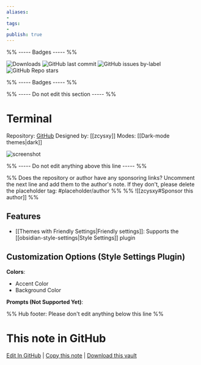 ```yaml
---
aliases:
- 
tags: 
- 
publish: true
---
```


%% ----- Badges ----- %%

![Downloads](https://img.shields.io/badge/downloads-32135-573E7A?style=for-the-badge&logo=)
![GitHub last commit](https://img.shields.io/github/last-commit/zcysxy/Obsidian-Terminal-Theme?color=573E7A&label=last%20update&logo=github&style=for-the-badge)
![GitHub issues by-label](https://img.shields.io/github/issues/zcysxy/Obsidian-Terminal-Theme/help%20wanted?color=573E7A&logo=github&style=for-the-badge) 
![GitHub Repo stars](https://img.shields.io/github/stars/zcysxy/Obsidian-Terminal-Theme?color=573E7A&logo=github&style=for-the-badge)

%% ----- Badges ----- %%

%% ----- Do not edit this section ----- %%

# Terminal

Repository: [GitHub](https://github.com/zcysxy/Obsidian-Terminal-Theme)
Designed by: [[zcysxy]]
Modes: [[Dark-mode themes|dark]]



![screenshot](https://github.com/zcysxy/Obsidian-Terminal-Theme/raw/HEAD/screenshots/terminal.png)

%% ----- Do not edit anything above this line ----- %% 

%% Does the repository or author have any sponsoring links? Uncomment the next line and add them to the author's note. If they don't, please delete the placeholder tag: #placeholder/author %%
%% ![[zcysxy#Sponsor this author]] %%


## Features

- [[Themes with Friendly Settings|Friendly settings]]: Supports the [[obsidian-style-settings|Style Settings]] plugin

## Customization Options (Style Settings Plugin) 

**Colors**: 
- Accent Color
- Background Color

**Prompts (Not Supported Yet)**: 


%% Hub footer: Please don't edit anything below this line %%

# This note in GitHub

<span class="git-footer">[Edit In GitHub](https://github.dev/obsidian-community/obsidian-hub/blob/main/02%20-%20Community%20Expansions/02.05%20All%20Community%20Expansions/Themes/Terminal.md "git-hub-edit-note") | [Copy this note](https://raw.githubusercontent.com/obsidian-community/obsidian-hub/main/02%20-%20Community%20Expansions/02.05%20All%20Community%20Expansions/Themes/Terminal.md "git-hub-copy-note") | [Download this vault](https://github.com/obsidian-community/obsidian-hub/archive/refs/heads/main.zip "git-hub-download-vault") </span>

